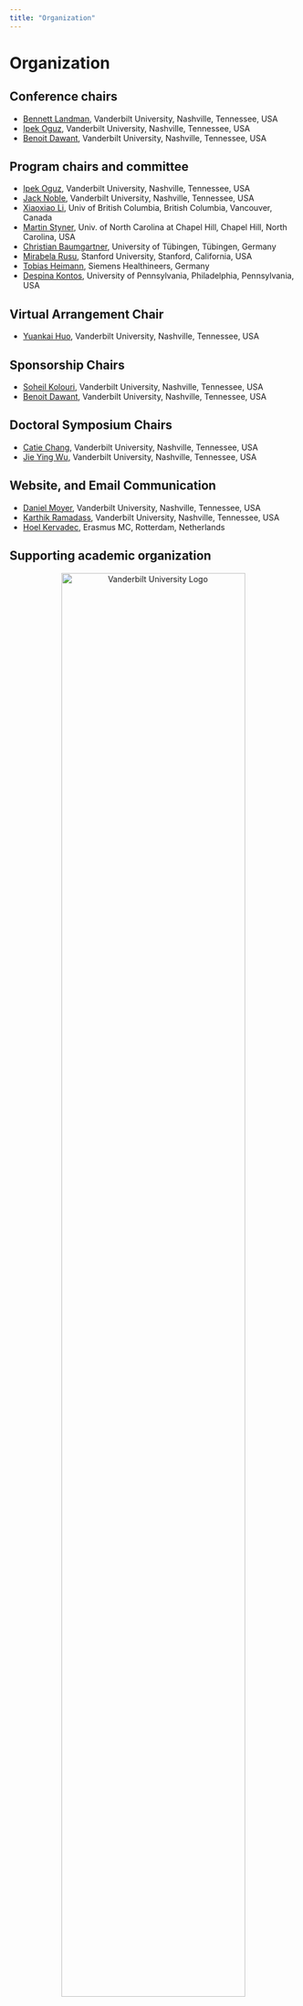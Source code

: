```yaml
---
title: "Organization"
---
```


# Organization

## Conference chairs

* [Bennett Landman](https://engineering.vanderbilt.edu/bio/bennett-landman), Vanderbilt University, Nashville, Tennessee, USA
* [Ipek Oguz](https://engineering.vanderbilt.edu/bio/ipek-oguz), Vanderbilt University, Nashville, Tennessee, USA
* [Benoit Dawant](https://engineering.vanderbilt.edu/bio/benoit-dawant), Vanderbilt University, Nashville, Tennessee, USA

## Program chairs and committee

* [Ipek Oguz](https://engineering.vanderbilt.edu/bio/ipek-oguz), Vanderbilt University, Nashville, Tennessee, USA
* [Jack Noble](https://engineering.vanderbilt.edu/bio/jack-noble), Vanderbilt University, Nashville, Tennessee, USA
* [Xiaoxiao Li](https://bmiai.ubc.ca/people/xiaoxiao-li), Univ of British Columbia, British Columbia, Vancouver, Canada
* [Martin Styner](https://www.med.unc.edu/psych/directory/martin-styner/), Univ. of North Carolina at Chapel Hill, Chapel Hill, North Carolina, USA
* [Christian Baumgartner](https://baumgach.github.io/), University of Tübingen, Tübingen, Germany
* [Mirabela Rusu](https://profiles.stanford.edu/mirabela-rusu), Stanford University, Stanford, California, USA
* [Tobias Heimann](https://de.linkedin.com/in/tobias-heimann-9a16a0164), Siemens Healthineers, Germany
* [Despina Kontos](https://www.med.upenn.edu/apps/faculty/index.php/g5455356/p8123294), University of Pennsylvania, Philadelphia, Pennsylvania, USA

## Virtual Arrangement Chair

* [Yuankai Huo](https://engineering.vanderbilt.edu/bio/yuankai-huo), Vanderbilt University, Nashville, Tennessee, USA

## Sponsorship Chairs
* [Soheil Kolouri](https://mint-vu.github.io/people/soheil_kolouri/index.html), Vanderbilt University, Nashville, Tennessee, USA
* [Benoit Dawant](https://engineering.vanderbilt.edu/bio/benoit-dawant), Vanderbilt University, Nashville, Tennessee, USA

## Doctoral Symposium Chairs

* [Catie Chang](https://engineering.vanderbilt.edu/bio/catie-chang), Vanderbilt University, Nashville, Tennessee, USA
* [Jie Ying Wu](https://engineering.vanderbilt.edu/bio/jieying-wu), Vanderbilt University, Nashville, Tennessee, USA

## Website, and Email Communication

* [Daniel Moyer](https://engineering.vanderbilt.edu/bio/daniel-moyer), Vanderbilt University, Nashville, Tennessee, USA
* [Karthik Ramadass](https://www.vanderbilt.edu/vise/visepeople/karthik-ramadass/), Vanderbilt University, Nashville, Tennessee, USA
* [Hoel Kervadec](https://hoel.kervadec.science), Erasmus MC, Rotterdam, Netherlands

## Supporting academic organization
<center>
<a href="https://www.vanderbilt.edu/"><img width="80%" src="/images/sponsors/Vanderbilt_Dimensional_V_Black_Lockup.png" alt="Vanderbilt University Logo"></a>
<br>
<a href="https://www.vanderbilt.edu/"><img width="35%" src="/images/sponsors/VISE-logo-VUGOLD_tagctr.png" alt="VISE logo"></a>
&emsp;&emsp;
<a href="https://www.vanderbilt.edu/"><img width="35%" src="/images/sponsors/VUIIS_logo.png" alt="VUIS Logo"></a>
</center>
